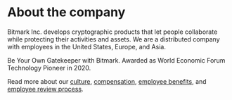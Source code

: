 # About the company
Bitmark Inc. develops cryptographic products that let people collaborate while protecting their activities and assets. We are a distributed company with employees in the United States, Europe, and Asia.

Be Your Own Gatekeeper with Bitmark. Awarded as World Economic Forum Technology Pioneer in 2020.

Read more about our [culture](https://hackmd.io/@bitmarkinc/rJ58-qmbY), [compensation](https://hackmd.io/@bitmarkinc/Sy8VELsYF), [employee benefits](https://hackmd.io/@bitmarkinc/ryWUW97ZF), and [employee review process](https://hackmd.io/@bitmarkinc/B1B0bqQWY).
